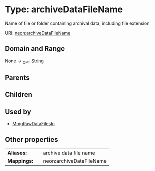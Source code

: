 
# Type: archiveDataFileName


Name of file or folder containing archival data, including file extension

URI: [neon:archiveDataFileName](https://data.neonscience.org/archiveDataFileName)


## Domain and Range

None ->  <sub>OPT</sub> [String](types/String.md)

## Parents


## Children


## Used by

 * [MmgRawDataFilesIn](MmgRawDataFilesIn.md)

## Other properties

|  |  |  |
| --- | --- | --- |
| **Aliases:** | | archive data file name |
| **Mappings:** | | neon:archiveDataFileName |


